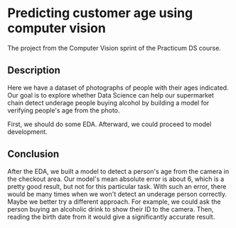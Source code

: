 # Predicting customer age using computer vision
The project from the Computer Vision sprint of the Practicum DS course.

## Description
Here we have a dataset of photographs of people with their ages indicated. Our goal is to explore whether Data Science can help our supermarket chain detect underage people buying alcohol by building a model for verifying people's age from the photo.

First, we should do some EDA. Afterward, we could proceed to model development.

## Conclusion
After the EDA, we built a model to detect a person's age from the camera in the checkout area. Our model's mean absolute error is about 6, which is a pretty good result, but not for this particular task. With such an error, there would be many times when we won't detect an underage person correctly.    
Maybe we better try a different approach. For example, we could ask the person buying an alcoholic drink to show their ID to the camera. Then, reading the birth date from it would give a significantly accurate result.
